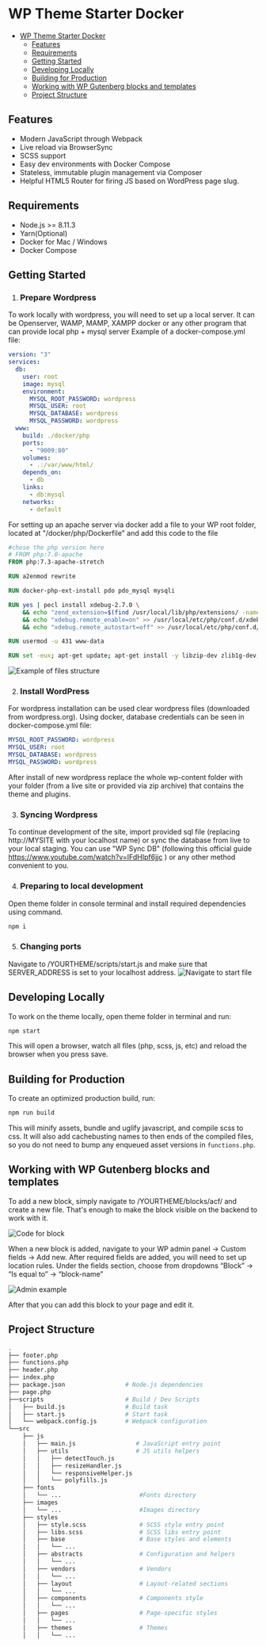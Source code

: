 # WP Theme Starter Docker

- [WP Theme Starter Docker](#wp-theme-starter-docker)
	- [Features](#features)
	- [Requirements](#requirements)
	- [Getting Started](#getting-started)
	- [Developing Locally](#developing-locally)
	- [Building for Production](#building-for-production)
	- [Working with WP Gutenberg blocks and templates](#working-with-wp-gutenberg-blocks-and-templates)
	- [Project Structure](#project-structure)

## Features

- Modern JavaScript through Webpack
- Live reload via BrowserSync
- SCSS support
- Easy dev environments with Docker Compose
- Stateless, immutable plugin management via Composer
- Helpful HTML5 Router for firing JS based on WordPress page slug.

## Requirements

- Node.js >= 8.11.3
- Yarn(Optional)
- Docker for Mac / Windows
- Docker Compose

## Getting Started

1. ### Prepare Wordpress

To work locally with wordpress, you will need to set up a local server. It can be Openserver, WAMP, MAMP, XAMPP docker or any other program that can provide local php + mysql server
Example of a docker-compose.yml file:
```yml
version: "3"
services:
  db:
    user: root
    image: mysql
    environment:
      MYSQL_ROOT_PASSWORD: wordpress
      MYSQL_USER: root
      MYSQL_DATABASE: wordpress
      MYSQL_PASSWORD: wordpress
  www:
    build: ./docker/php
    ports:
      - "9009:80"
    volumes:
      - .:/var/www/html/
    depends_on:
      - db
    links:
      - db:mysql
    networks:
      - default
```
For setting up an apache server via docker add a file to your WP root folder, located at "/docker/php/Dockerfile" and add this code to the file

```dockerfile
#chose the php version here
# FROM php:7.0-apache
FROM php:7.3-apache-stretch

RUN a2enmod rewrite

RUN docker-php-ext-install pdo pdo_mysql mysqli

RUN yes | pecl install xdebug-2.7.0 \
    && echo "zend_extension=$(find /usr/local/lib/php/extensions/ -name xdebug.so)" > /usr/local/etc/php/conf.d/xdebug.ini \
    && echo "xdebug.remote_enable=on" >> /usr/local/etc/php/conf.d/xdebug.ini \
    && echo "xdebug.remote_autostart=off" >> /usr/local/etc/php/conf.d/xdebug.ini

RUN usermod -u 431 www-data

RUN set -eux; apt-get update; apt-get install -y libzip-dev zlib1g-dev; docker-php-ext-install zip
```
![Example of files structure](./readme/1.png)

2. ### Install WordPress

For wordpress installation can be used clear wordpress files (downloaded from wordpress.org).
Using docker, database credentials can be seen in docker-compose.yml file:  
```yml
MYSQL_ROOT_PASSWORD: wordpress
MYSQL_USER: root
MYSQL_DATABASE: wordpress
MYSQL_PASSWORD: wordpress
```
After install of new wordpress replace the whole wp-content folder with your folder (from a live site or provided via zip archive) that contains the theme and plugins.

3. ### Syncing Wordpress

To continue development of the site, import provided sql file (replacing http://MYSITE with your localhost name) or sync the database from live to your local staging. You can use "WP Sync DB" (following this official guide https://www.youtube.com/watch?v=IFdHIpf6jjc ) or any other method convenient to you.

4. ### Preparing to local development

Open theme folder in console terminal and install required dependencies using command.

```bash
npm i
```
5. ### Changing ports

Navigate to /YOURTHEME/scripts/start.js and make sure that SERVER_ADDRESS is set to your localhost address.
![Navigate to start file](./readme/4.png)
## Developing Locally

To work on the theme locally, open theme folder in terminal and run:

```bash
npm start
```

This will open a browser, watch all files (php, scss, js, etc) and reload the
browser when you press save.

## Building for Production

To create an optimized production build, run:

```bash
npm run build
```

This will minify assets, bundle and uglify javascript, and compile scss to css.
It will also add cachebusting names to then ends of the compiled files, so you
do not need to bump any enqueued asset versions in `functions.php`.

## Working with WP Gutenberg blocks and templates

To add a new block, simply navigate to /YOURTHEME/blocks/acf/ and create a new file. That's enough to make the block visible on the backend to work with it.

![Code for block](./readme/2.png)

When a new block is added, navigate to your WP admin panel -> Custom fields -> Add new. After required fields are added, you will need to set up location rules. Under the fields section, choose from dropdowns “Block” -> “Is equal to” -> “block-name”

![Admin example](./readme/3.jpg)

After that you can add this block to your page and edit it.

## Project Structure

```bash
.
├── footer.php
├── functions.php
├── header.php
├── index.php
├── package.json                 # Node.js dependencies
├── page.php
├──scripts                       # Build / Dev Scripts
│   ├── build.js                 # Build task
│   ├── start.js                 # Start task
│   └── webpack.config.js        # Webpack configuration
└──src
	├── js
	│   ├── main.js                 # JavaScript entry point
	│   ├── utils                  	# JS utils helpers
	│   │   ├── detectTouch.js           
	│   │   ├── resizeHandler.js
	│   │   └── responsiveHelper.js
	│   │   └── polyfills.js        	     
	├── fonts
	│   └── ... 					 #Fonts directory
	├── images
	│   └── ...						 #Images directory
	├── styles           
	│ 	├── style.scss               # SCSS style entry point
	│  	├── libs.scss                # SCSS libs entry point
	│ 	├── base                   	 # Base styles and elements
	│ 	│   └── ...
	│ 	├── abstracts                # Configuration and helpers
	│ 	│   └── ...
	│ 	├── vendors                  # Vendors
	│ 	│   └── ...
	│ 	├── layout                   # Layout-related sections
	│ 	│   └── ...
	│ 	├── components               # Components style
	│ 	│   └── ...
	│ 	├── pages                    # Page-specific styles
	│ 	│   └── ...
	│ 	├── themes                   # Themes
	│ 	│   └── ...    
```
